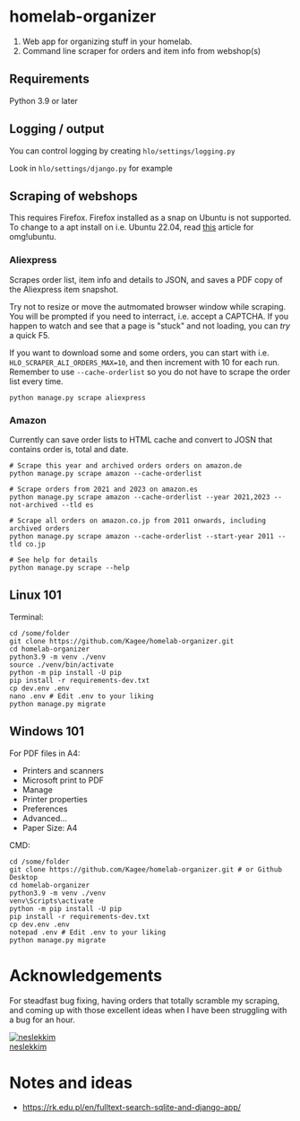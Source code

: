 # homelab-organizer
1. Web app for organizing stuff in your homelab.
2. Command line scraper for orders and item info from webshop(s)

## Requirements
Python 3.9 or later

## Logging / output
You can control logging by creating `hlo/settings/logging.py`

Look in `hlo/settings/django.py` for example

## Scraping of webshops
This requires Firefox. Firefox installed as a snap on Ubuntu is not supported. To change to a apt install on i.e. Ubuntu 22.04, read [this](https://www.omgubuntu.co.uk/2022/04/how-to-install-firefox-deb-apt-ubuntu-22-04) article for omg!ubuntu.

### Aliexpress
Scrapes order list, item info and details to JSON, and saves a PDF copy of the Aliexpress item snapshot.

Try not to resize or move the autmomated browser window while scraping. You will be
prompted if you need to interract, i.e. accept a CAPTCHA. If you happen to watch and see that
a page is "stuck" and not loading, you can *try* a quick F5.

If you want to download some and some orders, you can start with i.e. `HLO_SCRAPER_ALI_ORDERS_MAX=10`, 
and then increment with 10 for each run. Remember to use `--cache-orderlist` so you do not have
to scrape the order list every time.

````
python manage.py scrape aliexpress
````

### Amazon
Currently can save order lists to HTML cache and convert to 
JOSN that contains order is, total and date.

````
# Scrape this year and archived orders orders on amazon.de
python manage.py scrape amazon --cache-orderlist

# Scrape orders from 2021 and 2023 on amazon.es
python manage.py scrape amazon --cache-orderlist --year 2021,2023 --not-archived --tld es

# Scrape all orders on amazon.co.jp from 2011 onwards, including archived orders
python manage.py scrape amazon --cache-orderlist --start-year 2011 --tld co.jp

# See help for details
python manage.py scrape --help
````

## Linux 101
Terminal:
````
cd /some/folder
git clone https://github.com/Kagee/homelab-organizer.git
cd homelab-organizer
python3.9 -m venv ./venv
source ./venv/bin/activate
python -m pip install -U pip
pip install -r requirements-dev.txt
cp dev.env .env
nano .env # Edit .env to your liking
python manage.py migrate
````

## Windows 101
For PDF files in A4:
* Printers and scanners
* Microsoft print to PDF
* Manage
* Printer properties
* Preferences
* Advanced...
* Paper Size: A4

CMD:
````
cd /some/folder
git clone https://github.com/Kagee/homelab-organizer.git # or Github Desktop
cd homelab-organizer
python3.9 -m venv ./venv
venv\Scripts\activate
python -m pip install -U pip
pip install -r requirements-dev.txt
cp dev.env .env
notepad .env # Edit .env to your liking
python manage.py migrate
````

# Acknowledgements 
For steadfast bug fixing, having orders that totally scramble my scraping, and coming up with those excellent ideas when I have been struggling with a bug for an hour.

[![neslekkim](https://github.com/neslekkim.png/?size=50) <br>
neslekkim](https://github.com/neslekkim)

# Notes and ideas
* https://rk.edu.pl/en/fulltext-search-sqlite-and-django-app/
